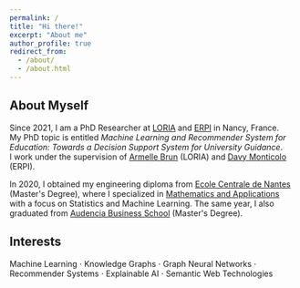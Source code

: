 ```yaml
---
permalink: /
title: "Hi there!"
excerpt: "About me"
author_profile: true
redirect_from: 
  - /about/
  - /about.html
---
```


## About Myself
Since 2021, I am a PhD Researcher at <a href="https://www.loria.fr/en/">LORIA</a> and <a href="https://erpi.univ-lorraine.fr/">ERPI</a> in Nancy, France. \
My PhD topic is entitled *Machine Learning and Recommender System for Education: Towards a Decision Support System for University Guidance*. \
I work under the supervision of <a href="https://members.loria.fr/ABrun/">Armelle Brun</a> (LORIA) and <a href="https://scholar.google.fr/citations?user=ttiddZkAAAAJ&hl=fr">Davy Monticolo</a> (ERPI).

In 2020, I obtained my engineering diploma from <a href="https://www.ec-nantes.fr/english-version">Ecole Centrale de Nantes</a> (Master's Degree), where I specialized in <a href="https://www.ec-nantes.fr/engineering-programme-diplome-dingenieur/course-specialisations-yrs-23/mathematics-and-applications">Mathematics and Applications</a> with a focus on Statistics and Machine Learning. The same year, I also graduated from <a href="https://www.audencia.com/en/">Audencia Business School</a> (Master's Degree). 

## Interests
Machine Learning ⋅ Knowledge Graphs ⋅ Graph Neural Networks ⋅ Recommender Systems ⋅ Explainable AI ⋅ Semantic Web Technologies

